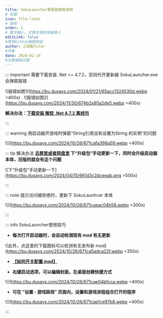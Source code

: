 ```yaml
---
title: SokuLauncher更新器使用说明
# 标题
icon: file-lines
# 图标
order: 1
# 数字越小，文章左侧排序越靠上
editLink: false
#禁用Github编辑按钮
author: 三回転Tstar
#作者
date: 2024-01-14
#文章编辑日期
---
```




::: important 需要下载安装 .Net >= 4.7.2，否则代开更新器 SokuLauncher.exe 会弹窗报错

![报错如图1](https://bu.dusays.com/2024/01/21/65acc1324530d.webp =400x) . ![报错如图2](https://bu.dusays.com/2024/11/30/674b2a95a2de5.webp =400x)

**解决办法：[下载安装 微软 .Net 4.7.2 离线包](https://dotnet.microsoft.com/zh-cn/download/dotnet-framework/thank-you/net472-offline-installer)**

:::

::: warning 用启动器开游戏时弹窗“String引用没有设置为String 的实例”的问题

![](https://bu.dusays.com/2024/10/26/671cafa398a59.webp =400x)

::: tip 解决办法
**[去群里或者网盘里](/about/) 下“升级包”手动更新一下，同时会升级启动器本体，旧版的就会有这个问题**

![下“升级包”手动更新一下](https://bu.dusays.com/2024/04/15/661d3c2dceeab.png =500x)

:::

::: note 提示访问被拒绝时，更新下 SokuLaunhcer 本体


![](https://bu.dusays.com/2024/10/26/671caeac04b58.webp =300x)

:::

::: info SokuLauncher使用技巧

- **每次打开启动器时，会自动检测现有 mod 有无更新**

![此外，点这里的下载图标可以检测有无发布新 mod](https://bu.dusays.com/2024/10/26/671ca5adca22f.webp =350x)

- [**【如何开关配置 mod】**](/mods/WhatsMod.html)

- **右键启动选项，可以编辑封面，在桌面创建快捷方式**

![](https://bu.dusays.com/2024/10/26/671cae04bfcca.webp =400x)

- **可在 “设置 - 游戏路径” 页面内，设置和游戏进程组合打开的程序**

![](https://bu.dusays.com/2024/10/26/671cae1ce97b8.webp =400x)

:::


